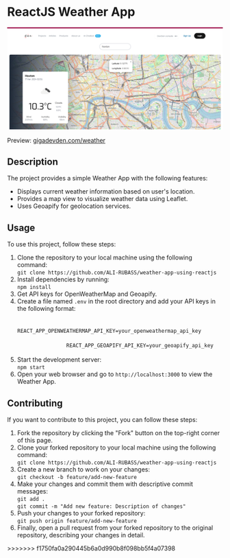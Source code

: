 <!DOCTYPE html>
<html lang="en">
<head>
    <meta charset="UTF-8">
    <meta name="viewport" content="width=device-width, initial-scale=1.0">
</head>
<body>
    <h1>ReactJS Weather App</h1>
    <img src="https://github.com/ALI-RUBASS/weather-app-using-reactjs/blob/main/preview.png" alt="Weather App Preview">
    <p>Preview: <a href="https://gigadevden.com/weather">gigadevden.com/weather</a></p>
    <h2>Description</h2>
    <p>The project provides a simple Weather App with the following features:</p>
    <ul>
        <li>Displays current weather information based on user's location.</li>
        <li>Provides a map view to visualize weather data using Leaflet.</li>
        <li>Uses Geoapify for geolocation services.</li>
    </ul>
    <h2>Usage</h2>
    <p>To use this project, follow these steps:</p>
    <ol>
        <li>Clone the repository to your local machine using the following command:<br>
            <code>git clone https://github.com/ALI-RUBASS/weather-app-using-reactjs</code></li>
        <li>Install dependencies by running:<br>
            <code>npm install</code></li>
        <li>Get API keys for OpenWeatherMap and Geoapify.</li>
        <li>Create a file named <code>.env</code> in the root directory and add your API keys in the following format:<br>
            <code>
                REACT_APP_OPENWEATHERMAP_API_KEY=your_openweathermap_api_key<br>
                REACT_APP_GEOAPIFY_API_KEY=your_geoapify_api_key
            </code>
        </li>
        <li>Start the development server:<br>
            <code>npm start</code></li>
        <li>Open your web browser and go to <code>http://localhost:3000</code> to view the Weather App.</li>
    </ol>
    <h2>Contributing</h2>
    <p>If you want to contribute to this project, you can follow these steps:</p>
    <ol>
        <li>Fork the repository by clicking the "Fork" button on the top-right corner of this page.</li>
        <li>Clone your forked repository to your local machine using the following command:<br>
            <code>git clone https://github.com/ALI-RUBASS/weather-app-using-reactjs</code></li>
        <li>Create a new branch to work on your changes:<br>
            <code>git checkout -b feature/add-new-feature</code></li>
        <li>Make your changes and commit them with descriptive commit messages:<br>
            <code>git add .<br>git commit -m "Add new feature: Description of changes"</code></li>
        <li>Push your changes to your forked repository:<br>
            <code>git push origin feature/add-new-feature</code></li>
        <li>Finally, open a pull request from your forked repository to the original repository, describing your changes in detail.</li>
    </ol>
</body>
</html>
>>>>>>> f1750fa0a290445b6a0d990b8f098bb5f4a07398
